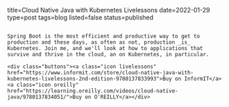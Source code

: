title=Cloud Native Java with Kubernetes Livelessons
date=2022-01-29
type=post
tags=blog
listed=false
status=published
~~~~~~

Spring Boot is the most efficient and productive way to get to production and these days, as often as not, production _is_ Kubernetes. Join me, and we'll look at how to applications that survive and thrive in the cloud, an on Kubernetes, in particular.   

<div class="buttons"><a class="icon livelessons" href="https://www.informit.com/store/cloud-native-java-with-kubernetes-livelessons-2nd-edition-9780137833993">Buy on InformIT</a><a class="icon oreilly" href="https://learning.oreilly.com/videos/cloud-native-java/9780137834051/">Buy on O'REILLY</a></div>

